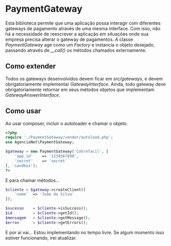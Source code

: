 # PaymentGateway
Esta biblioteca permite que uma aplicação possa interagir com diferentes gateways de pagamento através de uma mesma interface. Com isso, não há a necessidade de reescrever a aplicação em situações onde sua empresa precisa alterar o gateway de pagamentos. 
A classe *PaymentGateway* age como um *Factory* e instancia o objeto desejado, passando através de *__call()* os métodos chamados externamente. 

## Como extender
Todos os gateways desenvolvidos devem ficar em *src/gateways*, e devem obrigatoriamente implementar *GatewayInterface*. Ainda, todo gateway deve obrigatoriamente retornar em seus métodos objetos que implementam *GatewayAnswerInterface*. 

## Como usar 
Ao usar composer, incluir o autoloader e chamar o objeto. 

```php
<?php
require './PaymentGateway/vendor/autoload.php';
use AgenciaNet\PaymentGateway;

$gateway = new PaymentGateway('Cobrefacil', [
	'app_id'	=> '1234567890',
	'secret'	=> 'secret'
], 'sandbox');
?>
```

E para chamar métodos... 

```php
$cliente = $gateway->createClient([
	'nome'	=> 'João da Silva'
]);

$sucesso 	= $cliente->isSuccess();
$id 		= $cliente->getId();
$mensagem	= $cliente->getMessage();
$erros		= $cliente->getErrors();
```

E por aí vai... 
Estou implementando no tempo livre. Se algum momento isso estiver funcionando, irei atualizar.